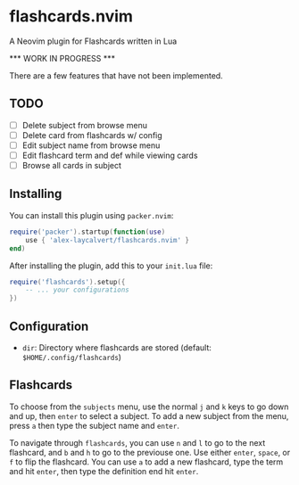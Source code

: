# flashcards.nvim

A Neovim plugin for Flashcards written in Lua

*** WORK IN PROGRESS ***

There are a few features that have not been implemented.

## TODO

- [ ] Delete subject from browse menu
- [ ] Delete card from flashcards w/ config
- [ ] Edit subject name from browse menu
- [ ] Edit flashcard term and def while viewing cards
- [ ] Browse all cards in subject

## Installing

You can install this plugin using `packer.nvim`:

```lua
require('packer').startup(function(use)
    use { 'alex-laycalvert/flashcards.nvim' }
end)
```

After installing the plugin, add this to your `init.lua` file:

```lua
require('flashcards').setup({
    -- ... your configurations
})
```

## Configuration

- `dir`: Directory where flashcards are stored (default: `$HOME/.config/flashcards`)

## Flashcards

To choose from the `subjects` menu, use the normal `j` and `k` keys to go
down and up, then `enter` to select a subject. To add a new subject from
the menu, press `a` then type the subject name and `enter`.

To navigate through `flashcards`, you can use `n` and `l` to go to the
next flashcard, and `b` and `h` to go to the previouse one. Use either
`enter`, `space`, or `f` to flip the flashcard. You can use `a` to add
a new flashcard, type the term and hit `enter`, then type the definition
end hit `enter`.

